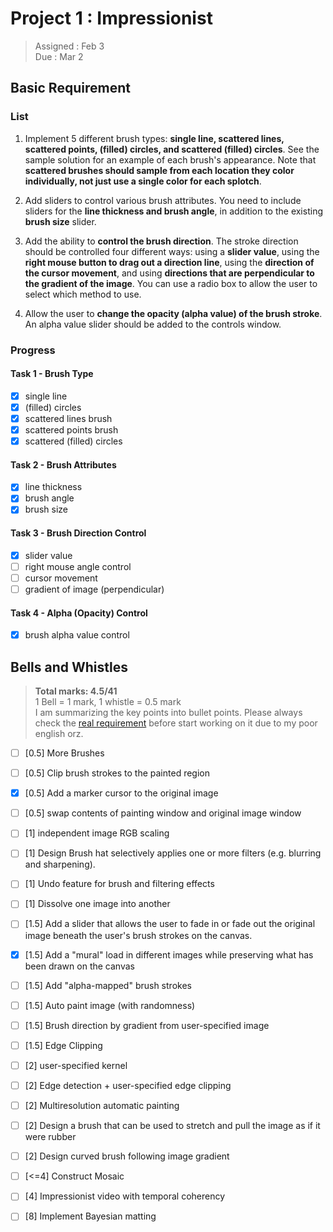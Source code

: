 # Project 1 : Impressionist
> Assigned : Feb 3 \
Due : Mar 2   

## Basic Requirement

### List
1. Implement 5 different brush types: **single line, scattered lines, scattered points, (filled) circles, and scattered (filled) circles**. See the sample solution for an example of each brush's appearance. Note that **scattered brushes should sample from each location they color individually, not just use a single color for each splotch**.
   
2. Add sliders to control various brush attributes. You need to include sliders for the **line thickness and brush angle**, in addition to the existing **brush size** slider.
   
3. Add the ability to **control the brush direction**. The stroke direction should be controlled four different ways: using a **slider value**, using the **right mouse button to drag out a direction line**, using the **direction of the cursor movement**, and using **directions that are perpendicular to the gradient of the image**. You can use a radio box to allow the user to select which method to use.
   
4. Allow the user to **change the opacity (alpha value) of the brush stroke**. An alpha value slider should be added to the controls window. 

### Progress
#### Task 1 - Brush Type
- [X] single line 
- [X] (filled) circles
- [X] scattered lines brush
- [X] scattered points brush
- [X] scattered (filled) circles

#### Task 2 - Brush Attributes
- [X] line thickness
- [X] brush angle
- [X] brush size

#### Task 3 - Brush Direction Control
- [X] slider value
- [ ] right mouse angle control
- [ ] cursor movement
- [ ] gradient of image (perpendicular)

#### Task 4 - Alpha (Opacity) Control
- [X] brush alpha value control

## Bells and Whistles
> **Total marks: 4.5/41** \
> 1 Bell = 1 mark, 1 whistle = 0.5 mark\
> I am summarizing the key points into bullet points. Please always check the [real requirement](https://course.cse.ust.hk/comp4411/Password_Only/projects/impressionist/index.html) before start working on it due to my poor english orz.

- [ ] [0.5] More Brushes
- [ ] [0.5] Clip brush strokes to the painted region
- [X] [0.5] Add a marker cursor to the original image
- [ ] [0.5] swap contents of painting window and original image window
- [ ] [1] independent image RGB scaling
- [ ] [1] Design Brush hat selectively applies one or more filters (e.g. blurring and sharpening). 
- [ ] [1] Undo feature for brush and filtering effects
- [ ] [1] Dissolve one image into another
- [ ] [1.5] Add a slider that allows the user to fade in or fade out the original image beneath the user's brush strokes on the canvas.

- [X] [1.5] Add a "mural" load in different images while preserving what has been drawn on the canvas
- [ ] [1.5] Add "alpha-mapped" brush strokes
- [ ] [1.5] Auto paint image (with randomness)
- [ ] [1.5] Brush direction by gradient from user-specified image
- [ ] [1.5] Edge Clipping

- [ ] [2] user-specified kernel
- [ ] [2] Edge detection + user-specified edge clipping
- [ ] [2] Multiresolution automatic painting
- [ ] [2] Design a brush that can be used to stretch and pull the image as if it were rubber
- [ ] [2] Design curved brush following image gradient
- [ ] [<=4] Construct Mosaic
- [ ] [4] Impressionist video with temporal coherency
- [ ] [8] Implement Bayesian matting
